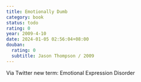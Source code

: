 ```yaml
---
title: Emotionally Dumb
category: book
status: todo
rating: 0
year: 2009-4-10
date: 2024-01-05 02:56:04+08:00
douban:
  rating: 0
  subtitle: Jason Thompson / 2009
---
```


Via Twitter new term: Emotional Expression Disorder
